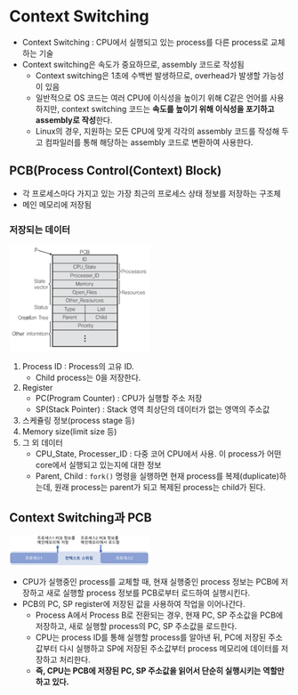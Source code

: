 # Context Switching

- Context Switching : CPU에서 실행되고 있는 process를 다른 process로 교체하는 기술
- Context switching은 속도가 중요하므로, assembly 코드로 작성됨
    - Context switching은 1초에 수백번 발생하므로, overhead가 발생할 가능성이 있음
    - 일반적으로 OS 코드는 여러 CPU에 이식성을 높이기 위해 C같은 언어를 사용하지만, context switching 코드는 **속도를 높이기 위해 이식성을 포기하고 assembly로 작성**한다.
    - Linux의 경우, 지원하는 모든 CPU에 맞게 각각의 assembly 코드를 작성해 두고 컴파일러를 통해 해당하는 assembly 코드로 변환하여 사용한다.

## PCB(Process Control(Context) Block)

- 각 프로세스마다 가지고 있는 가장 최근의 프로세스 상태 정보를 저장하는 구조체
- 메인 메모리에 저장됨

### 저장되는 데이터

<img src="/OS/resources/context-switching-pcb.png" width="50%">

1. Process ID : Process의 고유 ID.
    - Child process는 0을 저장한다.
2. Register
    - PC(Program Counter) : CPU가 실행할 주소 저장
    - SP(Stack Pointer) : Stack 영역 최상단의 데이터가 없는 영역의 주소값
3. 스케쥴링 정보(process stage 등)
4. Memory size(limit size 등)
5. 그 외 데이터
    - CPU_State, Processer_ID : 다중 코어 CPU에서 사용. 이 process가 어떤 core에서 실행되고 있는지에 대한 정보
    - Parent, Child : `fork()` 명령을 실행하면 현재 process를 복제(duplicate)하는데, 원래 process는 parent가 되고 복제된 process는 child가 된다.

## Context Switching과 PCB

<img src="/OS/resources/context-switching-using-pcb.png" width="50%">

- CPU가 실행중인 process를 교체할 때, 현재 실행중인 process 정보는 PCB에 저장하고 새로 실행할 process 정보를 PCB로부터 로드하여 실행시킨다.
- PCB의 PC, SP register에 저장된 값을 사용하여 작업을 이어나간다.
    - Process A에서 Process B로 전환되는 경우, 현재 PC, SP 주소값을 PCB에 저장하고, 새로 실행할 process의 PC, SP 주소값을 로드한다.
    - CPU는 process ID를 통해 실행할 process를 알아낸 뒤, PC에 저장된 주소값부터 다시 실행하고 SP에 저장된 주소값부터 process 메모리에 데이터를 저장하고 처리한다.
    - **즉, CPU는 PCB에 저장된 PC, SP 주소값을 읽어서 단순히 실행시키는 역할만 하고 있다.**